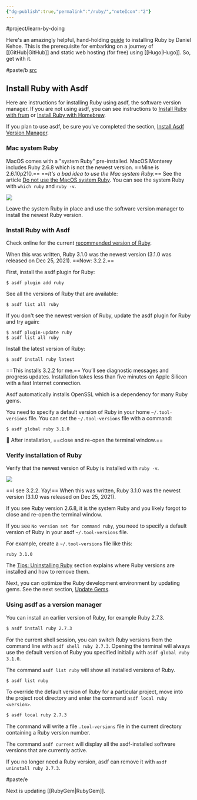 ```yaml
---
{"dg-publish":true,"permalink":"/ruby/","noteIcon":"2"}
---
```


#project/learn-by-doing 

Here's an amazingly helpful, hand-holding [guide](https://mac.install.guide/ruby/index.html) to installing Ruby by Daniel Kehoe. This is the prerequisite for embarking on a journey of [[GitHub\|GitHub]] and static web hosting (for free) using [[Hugo\|Hugo]]. So, get with it.

#paste/b 
[src](https://mac.install.guide/ruby/6.html)
## Install Ruby with Asdf

Here are instructions for installing Ruby using asdf, the software version manager. If you are not using asdf, you can see instructions to [Install Ruby with frum](https://mac.install.guide/ruby/14.html) or [Install Ruby with Homebrew](https://mac.install.guide/ruby/13.html).

If you plan to use asdf, be sure you've completed the section, [Install Asdf Version Manager](https://mac.install.guide/ruby/5.html).

### Mac system Ruby

MacOS comes with a "system Ruby" pre-installed. MacOS Monterey includes Ruby 2.6.8 which is not the newest version. ==Mine is 2.6.10p210.== ==*It's a bad idea to use the Mac system Ruby.*== See the article [Do not use the MacOS system Ruby](https://mac.install.guide/faq/do-not-use-mac-system-ruby/index.html). You can see the system Ruby with `which ruby` and `ruby -v`.

![](https://mac.install.guide/assets/images/ruby/macos-system-ruby.png)

Leave the system Ruby in place and use the software version manager to install the newest Ruby version.

### Install Ruby with Asdf

Check online for the current [recommended version of Ruby](http://www.ruby-lang.org/en/downloads/).

When this was written, Ruby 3.1.0 was the newest version (3.1.0 was released on Dec 25, 2021). ==Now: 3.2.2.==

First, install the asdf plugin for Ruby:

```
$ asdf plugin add ruby
```

See all the versions of Ruby that are available:

```
$ asdf list all ruby
```

If you don't see the newest version of Ruby, update the asdf plugin for Ruby and try again:

```
$ asdf plugin-update ruby
$ asdf list all ruby
```

Install the latest version of Ruby:

```
$ asdf install ruby latest
```

==This installs 3.2.2 for me.== You’ll see diagnostic messages and progress updates. Installation takes less than five minutes on Apple Silicon with a fast Internet connection.

Asdf automatically installs OpenSSL which is a dependency for many Ruby gems.

You need to specify a default version of Ruby in your home `~/.tool-versions` file. You can set the `~/.tool-versions` file with a command:

```
$ asdf global ruby 3.1.0
```

🚩 After installation, ==close and re-open the terminal window.==

### Verify installation of Ruby

Verify that the newest version of Ruby is installed with `ruby -v`.

![](https://mac.install.guide/assets/images/ruby/verify-ruby-install.png)

==I see 3.2.2. Yay!== When this was written, Ruby 3.1.0 was the newest version (3.1.0 was released on Dec 25, 2021).

If you see Ruby version 2.6.8, it is the system Ruby and you likely forgot to close and re-open the terminal window.

If you see `No version set for command ruby`, you need to specify a default version of Ruby in your asdf `~/.tool-versions` file.

For example, create a `~/.tool-versions` file like this:

```
ruby 3.1.0
```

The [Tips: Uninstalling Ruby](https://mac.install.guide/ruby/9.html) section explains where Ruby versions are installed and how to remove them.

Next, you can optimize the Ruby development environment by updating gems. See the next section, [Update Gems](https://mac.install.guide/ruby/7.html).

### Using asdf as a version manager

You can install an earlier version of Ruby, for example Ruby 2.7.3.

```bash
$ asdf install ruby 2.7.3
```

For the current shell session, you can switch Ruby versions from the command line with `asdf shell ruby 2.7.3`. Opening the terminal will always use the default version of Ruby you specified initially with `asdf global ruby 3.1.0`.

The command `asdf list ruby` will show all installed versions of Ruby.

```bash
$ asdf list ruby
```

To override the default version of Ruby for a particular project, move into the project root directory and enter the command `asdf local ruby <version>`.

```bash
$ asdf local ruby 2.7.3
```

The command will write a file `.tool-versions` file in the current directory containing a Ruby version number.

The command `asdf current` will display all the asdf-installed software versions that are currently active.

If you no longer need a Ruby version, asdf can remove it with `asdf uninstall ruby 2.7.3`.

#paste/e 

Next is updating [[RubyGem\|RubyGem]].